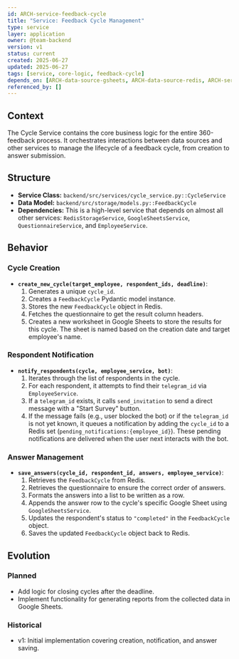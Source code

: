 ```yaml
---
id: ARCH-service-feedback-cycle
title: "Service: Feedback Cycle Management"
type: service
layer: application
owner: @team-backend
version: v1
status: current
created: 2025-06-27
updated: 2025-06-27
tags: [service, core-logic, feedback-cycle]
depends_on: [ARCH-data-source-gsheets, ARCH-data-source-redis, ARCH-service-employee, ARCH-service-questionnaire]
referenced_by: []
---
```

## Context
The Cycle Service contains the core business logic for the entire 360-feedback process. It orchestrates interactions between data sources and other services to manage the lifecycle of a feedback cycle, from creation to answer submission.

## Structure
- **Service Class:** `backend/src/services/cycle_service.py::CycleService`
- **Data Model:** `backend/src/storage/models.py::FeedbackCycle`
- **Dependencies:** This is a high-level service that depends on almost all other services: `RedisStorageService`, `GoogleSheetsService`, `QuestionnaireService`, and `EmployeeService`.

## Behavior

### Cycle Creation
- **`create_new_cycle(target_employee, respondent_ids, deadline)`**:
  1. Generates a unique `cycle_id`.
  2. Creates a `FeedbackCycle` Pydantic model instance.
  3. Stores the new `FeedbackCycle` object in Redis.
  4. Fetches the questionnaire to get the result column headers.
  5. Creates a new worksheet in Google Sheets to store the results for this cycle. The sheet is named based on the creation date and target employee's name.

### Respondent Notification
- **`notify_respondents(cycle, employee_service, bot)`**:
  1. Iterates through the list of respondents in the cycle.
  2. For each respondent, it attempts to find their `telegram_id` via `EmployeeService`.
  3. If a `telegram_id` exists, it calls `send_invitation` to send a direct message with a "Start Survey" button.
  4. If the message fails (e.g., user blocked the bot) or if the `telegram_id` is not yet known, it queues a notification by adding the `cycle_id` to a Redis set (`pending_notifications:{employee_id}`). These pending notifications are delivered when the user next interacts with the bot.

### Answer Management
- **`save_answers(cycle_id, respondent_id, answers, employee_service)`**:
  1. Retrieves the `FeedbackCycle` from Redis.
  2. Retrieves the questionnaire to ensure the correct order of answers.
  3. Formats the answers into a list to be written as a row.
  4. Appends the answer row to the cycle's specific Google Sheet using `GoogleSheetsService`.
  5. Updates the respondent's status to `"completed"` in the `FeedbackCycle` object.
  6. Saves the updated `FeedbackCycle` object back to Redis.

## Evolution
### Planned
- Add logic for closing cycles after the deadline.
- Implement functionality for generating reports from the collected data in Google Sheets.

### Historical
- v1: Initial implementation covering creation, notification, and answer saving.

